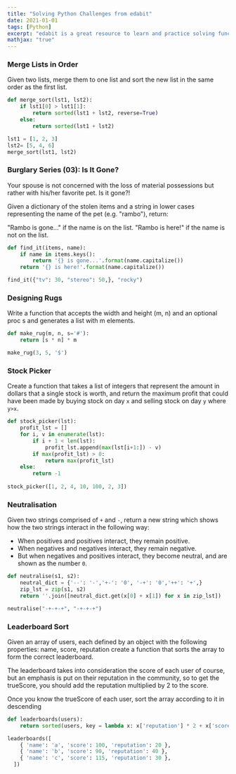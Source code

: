 ```yaml
---
title: "Solving Python Challenges from edabit"
date: 2021-01-01
tags: [Python]
excerpt: "edabit is a great resource to learn and practice solving function challenges"
mathjax: "true"
---
```


### Merge Lists in Order
Given two lists, merge them to one list and sort the new list in the same order as the first list.

```python
def merge_sort(lst1, lst2):
    if lst1[0] > lst1[1]:
        return sorted(lst1 + lst2, reverse=True)
    else:
        return sorted(lst1 + lst2)

lst1 = [1, 2, 3]
lst2= [5, 4, 6]
merge_sort(lst1, lst2)
```
### Burglary Series (03): Is It Gone?
Your spouse is not concerned with the loss of material possessions but rather with his/her favorite pet. Is it gone?!

Given a dictionary of the stolen items and a string in lower cases representing the name of the pet (e.g. "rambo"), return:

"Rambo is gone..." if the name is on the list.
"Rambo is here!" if the name is not on the list.

```python
def find_it(items, name):
    if name in items.keys():
        return '{} is gone...'.format(name.capitalize())
    return '{} is here!'.format(name.capitalize())

find_it({"tv": 30, "stereo": 50,}, "rocky")
```

### Designing Rugs
Write a function that accepts the width and height (m, n) and an optional proc s and generates a list with m elements.

```python
def make_rug(m, n, s='#'):
    return [s * n] * m

make_rug(3, 5, '$')
```

### Stock Picker
Create a function that takes a list of integers that represent the amount in dollars that a single stock is worth, and return the maximum profit that could have been made by buying stock on day `x` and selling stock on day `y` where `y>x`.

```python
def stock_picker(lst):
    profit_lst = []
    for i, v in enumerate(lst):
        if i + 1 < len(lst):
            profit_lst.append(max(lst[i+1:]) - v)
        if max(profit_lst) > 0:
            return max(profit_lst)
    else:
        return -1
    
stock_picker([1, 2, 4, 10, 100, 2, 3])
```

### Neutralisation
Given two strings comprised of `+` and `-`, return a new string which shows how the two strings interact in the following way:

- When positives and positives interact, they remain positive.
- When negatives and negatives interact, they remain negative.
- But when negatives and positives interact, they become neutral, and are shown as the number `0`.

```python
def neutralise(s1, s2):
    neutral_dict = {'--': '-','+-': '0', '-+': '0','++': '+',}
    zip_lst = zip(s1, s2)
    return ''.join([neutral_dict.get(x[0] + x[1]) for x in zip_lst])

neutralise("-+-+-+", "-+-+-+")
```

### Leaderboard Sort
Given an array of users, each defined by an object with the following properties: name, score, reputation create a function that sorts the array to form the correct leaderboard.

The leaderboard takes into consideration the score of each user of course, but an emphasis is put on their reputation in the community, so to get the trueScore, you should add the reputation multiplied by 2 to the score.

Once you know the trueScore of each user, sort the array according to it in descending

```python
def leaderboards(users):
    return sorted(users, key = lambda x: x['reputation'] * 2 + x['score'], reverse=True)

leaderboards([
    { 'name': 'a', 'score': 100, 'reputation': 20 },
    { 'name': 'b', 'score': 90, 'reputation': 40 },
    { 'name': 'c', 'score': 115, 'reputation': 30 },
  ])
```
